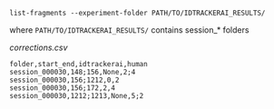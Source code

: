 

```
list-fragments --experiment-folder PATH/TO/IDTRACKERAI_RESULTS/
```

where `PATH/TO/IDTRACKERAI_RESULTS/` contains session_* folders

*corrections.csv*

```
folder,start_end,idtrackerai,human
session_000030,148;156,None,2;4
session_000030,156;1212,0,2
session_000030,156;172,2,4
session_000030,1212;1213,None,5;2
```


```
```
